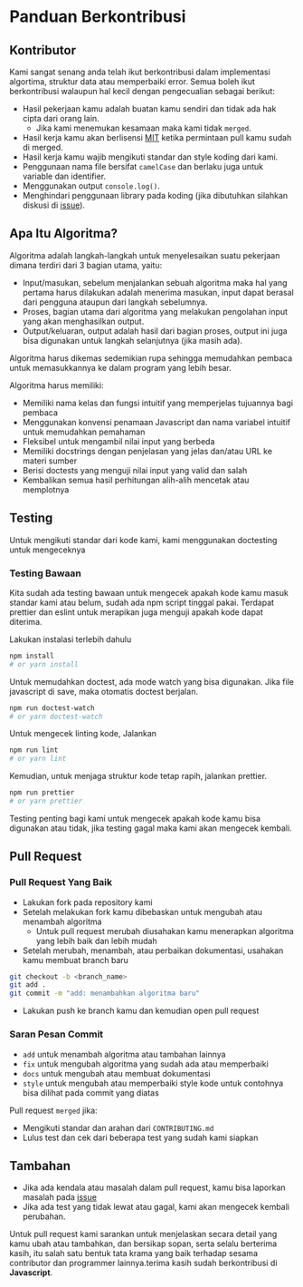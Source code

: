 # Panduan Berkontribusi

## Kontributor

Kami sangat senang anda telah ikut berkontribusi dalam implementasi algortima, struktur data atau memperbaiki error.
Semua boleh ikut berkontribusi walaupun hal kecil dengan pengecualian sebagai berikut:

- Hasil pekerjaan kamu adalah buatan kamu sendiri dan tidak ada hak cipta dari orang lain.
  - Jika kami menemukan kesamaan maka kami tidak `merged`.
- Hasil kerja kamu akan berlisensi [MIT](LICENSE) ketika permintaan pull kamu sudah di merged.
- Hasil kerja kamu wajib mengikuti standar dan style koding dari kami.
- Penggunaan nama file bersifat `camelCase` dan berlaku juga untuk variable dan identifier.
- Menggunakan output `console.log()`.
- Menghindari penggunaan library pada koding (jika dibutuhkan silahkan diskusi di [issue](https://github.com/bellshade/JavascriptAlgorithm/issues)).

## Apa Itu Algoritma?

Algoritma adalah langkah-langkah untuk menyelesaikan suatu pekerjaan dimana terdiri dari 3 bagian utama, yaitu:

- Input/masukan, sebelum menjalankan sebuah algoritma maka hal yang pertama harus dilakukan adalah menerima masukan, input dapat berasal dari pengguna ataupun dari langkah sebelumnya.
- Proses, bagian utama dari algoritma yang melakukan pengolahan input yang akan menghasilkan output.
- Output/keluaran, output adalah hasil dari bagian proses, output ini juga bisa digunakan untuk langkah selanjutnya (jika masih ada).

Algoritma harus dikemas sedemikian rupa sehingga memudahkan pembaca untuk memasukkannya ke dalam program yang lebih besar.

Algoritma harus memiliki:

- Memiliki nama kelas dan fungsi intuitif yang memperjelas tujuannya bagi pembaca
- Menggunakan konvensi penamaan Javascript dan nama variabel intuitif untuk memudahkan pemahaman
- Fleksibel untuk mengambil nilai input yang berbeda
- Memiliki docstrings dengan penjelasan yang jelas dan/atau URL ke materi sumber
- Berisi doctests yang menguji nilai input yang valid dan salah
- Kembalikan semua hasil perhitungan alih-alih mencetak atau memplotnya

## Testing

Untuk mengikuti standar dari kode kami, kami menggunakan doctesting untuk mengeceknya

### Testing Bawaan

Kita sudah ada testing bawaan untuk mengecek apakah kode kamu masuk standar kami atau belum, sudah ada npm script tinggal pakai. Terdapat prettier dan eslint untuk merapikan juga menguji apakah kode dapat diterima.

Lakukan instalasi terlebih dahulu

```bash
npm install
# or yarn install
```

Untuk memudahkan doctest, ada mode watch yang bisa digunakan. Jika file javascript di save, maka otomatis doctest berjalan.

```bash
npm run doctest-watch
# or yarn doctest-watch
```

Untuk mengecek linting kode, Jalankan

```bash
npm run lint
# or yarn lint
```

Kemudian, untuk menjaga struktur kode tetap rapih, jalankan prettier.

```bash
npm run prettier
# or yarn prettier
```

Testing penting bagi kami untuk mengecek apakah kode kamu bisa digunakan atau tidak, jika testing gagal maka kami akan mengecek kembali.

## Pull Request

### Pull Request Yang Baik

- Lakukan fork pada repository kami
- Setelah melakukan fork kamu dibebaskan untuk mengubah atau menambah algoritma
  - Untuk pull request merubah diusahakan kamu menerapkan algoritma yang lebih baik dan lebih mudah
- Setelah merubah, menambah, atau perbaikan dokumentasi, usahakan kamu membuat branch baru

```bash
git checkout -b <branch_name>
git add .
git commit -m "add: menambahkan algoritma baru"
```

- Lakukan push ke branch kamu dan kemudian open pull request

### Saran Pesan Commit

- `add` untuk menambah algoritma atau tambahan lainnya
- `fix` untuk mengubah algoritma yang sudah ada atau memperbaiki
- `docs` untuk mengubah atau membuat dokumentasi
- `style` untuk mengubah atau memperbaiki style kode untuk contohnya bisa dilihat pada commit yang diatas

Pull request `merged` jika:

- Mengikuti standar dan arahan dari `CONTRIBUTING.md`
- Lulus test dan cek dari beberapa test yang sudah kami siapkan

## Tambahan

- Jika ada kendala atau masalah dalam pull request, kamu bisa laporkan masalah pada [issue](https://github.com/bellshade/Javascript/issues)
- Jika ada test yang tidak lewat atau gagal, kami akan mengecek kembali perubahan.

Untuk pull request kami sarankan untuk menjelaskan secara detail yang kamu ubah atau tambahkan, dan bersikap sopan, serta selalu berterima kasih, itu salah satu bentuk tata krama yang baik terhadap sesama contributor dan programmer lainnya.terima kasih sudah berkontribusi di **Javascript**.
